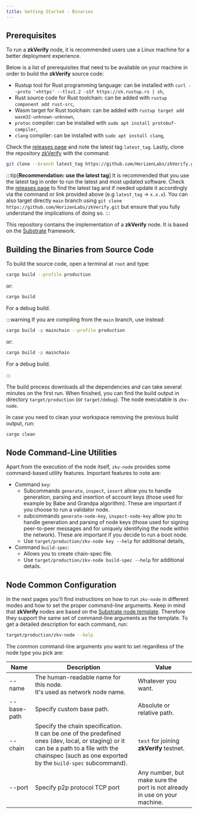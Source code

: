 ```yaml
---
title: Getting Started - Binaries
---
```


## Prerequisites

To run a **zkVerify** node, it is recommended users use a Linux machine for a better deployment experience.

Below is a list of prerequisites that need to be available on your machine in order to build the **zkVerify** source code:

- Rustup tool for Rust programming language: can be installed with `curl --proto '=https' --tlsv1.2 -sSf https://sh.rustup.rs | sh`,
- Rust source code for Rust toolchain: can be added with `rustup component add rust-src`,
- Wasm target for Rust toolchain: can be added with `rustup target add wasm32-unknown-unknown`,
- `protoc` compiler: can be installed with `sudo apt install protobuf-compiler`,
- `clang` compiler: can be installed with `sudo apt install clang`,

Check the [releases page](https://github.com/HorizenLabs/zkVerify/release) and note the latest tag `latest_tag`.
Lastly, clone the repository [zkVerify](https://github.com/HorizenLabs/zkVerify) with the command:

```bash
git clone --branch latest_tag https://github.com/HorizenLabs/zkVerify.git
```

:::tip[**Recommendation: use the latest tag**]
It is recommended that you use the latest tag in order to run the latest and most updated software. Check the [releases page](https://github.com/HorizenLabs/zkVerify/releases) to find the latest tag and if needed update it accordingly via the command or link provided above (e.g `latest_tag` -> `x.x.x`). You can also target directly `main` branch using `git clone https://github.com/HorizenLabs/zkVerify.git` but ensure that you fully understand the implications of doing so.
:::

This repository contains the implementation of a **zkVerify** node. It is based on the [Substrate](https://substrate.io/) framework.

## Building the Binaries from Source Code

To build the source code, open a terminal at `root` and type:

```bash
cargo build --profile production
```

or:

```bash
cargo build
```

For a debug build.

:::warning
If you are compiling from the `main` branch, use instead:

```bash
cargo build -p mainchain --profile production
```

or:

```bash
cargo build -p mainchain
```

For a debug build.

:::

The build process downloads all the dependencies and can take several minutes on the first run.  When finished, you can find the build output in directory `target/production` (or `target/debug`).  The node executable is `zkv-node`.

In case you need to clean your workspace removing the previous build output, run:

```bash
cargo clean
```

## Node Command-Line Utilities

Apart from the execution of the node itself, `zkv-node` provides some command-based utility features. Important features to note are:

- Command `key`:
  - Subcommands `generate`, `inspect`, `insert` allow you to handle generation, parsing and insertion of account keys (those used for example by Babe and Grandpa algorithm).  These are important if you choose to run a validator node.
  - subcommands `generate-node-key`, `inspect-node-key` allow you to handle generation and parsing of node keys (those used for signing peer-to-peer messages and for uniquely identifying the node within the network).  These are important if you decide to run a boot node.
  - Use `target/production/zkv-node key --help` for additional details,
- Command `build-spec`:
  - Allows you to create chain-spec file.
  - Use `target/production/zkv-node build-spec --help` for additional details.

## Node Common Configuration

In the next pages you'll find instructions on how to run `zkv-node` in different modes and how to set the proper command-line arguments. Keep in mind that **zkVerify** nodes are based on the [Substrate node template](https://docs.substrate.io/reference/command-line-tools/node-template/).  Therefore they support the same set of command-line arguments as the template. To get a detailed description for each command, run:

```bash
target/production/zkv-node --help
```

The common command-line arguments you want to set regardless of the node type you pick are:

| Name            | Description                                                                                                                                                                                                 | Value                                                                     |
| -------------   | ----------------------------------------------------------------------------------------------------------------------------------------------------------------------------------------------------------- | ------------------------------------------------------------------------- |
| --name          | The human-readable name for this node.<br/> It's used as network node name.                                                                                                                                 | Whatever you want.                                                        |
| --base-path     | Specify custom base path.                                                                                                                                                                                   | Absolute or relative path.                                                |
| --chain         | Specify the chain specification.<br/> It can be one of the predefined ones (dev, local, or staging) or it can be a path to a file with the chainspec (such as one exported by the `build-spec` subcommand). | `test` for joining **zkVerify** testnet.                                  |
| --port          | Specify p2p protocol TCP port                                                                                                                                                                               | Any number, but make sure the port is not already in use on your machine. |
